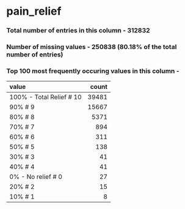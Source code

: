 
# pain_relief

### Total number of entries in this column - 312832

### Number of missing values - 250838 (80.18% of the total number of entries)

### Top 100 most frequently occuring values in this column -

| value                    |   count |
|:-------------------------|--------:|
| 100% - Total Relief # 10 |   39481 |
| 90% # 9                  |   15667 |
| 80% # 8                  |    5371 |
| 70% # 7                  |     894 |
| 60% # 6                  |     311 |
| 50% # 5                  |     138 |
| 30% # 3                  |      41 |
| 40% # 4                  |      41 |
| 0% - No relief # 0       |      27 |
| 20% # 2                  |      15 |
| 10% # 1                  |       8 |
